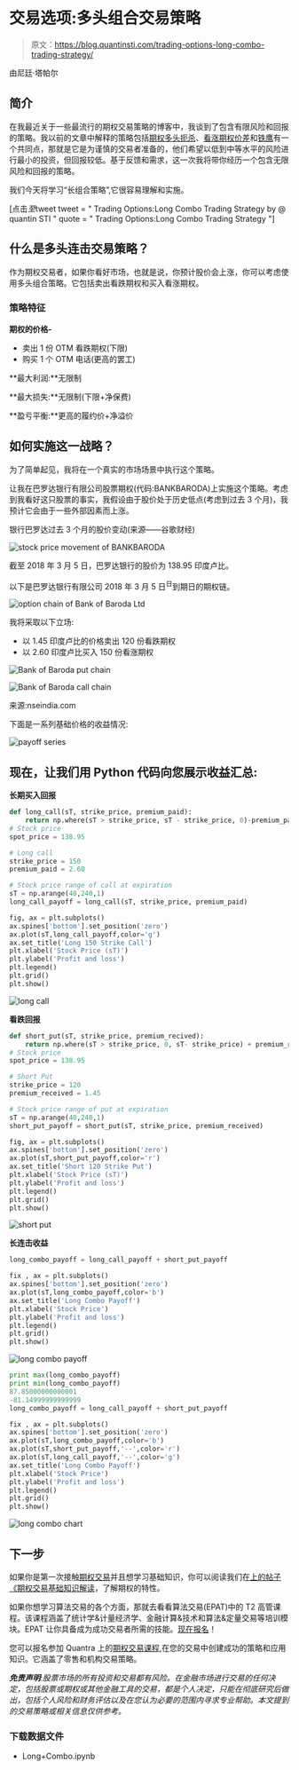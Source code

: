 # 交易选项:多头组合交易策略

> 原文：<https://blog.quantinsti.com/trading-options-long-combo-trading-strategy/>

由尼廷·塔帕尔

## **简介**

在我最近关于一些最流行的期权交易策略的博客中，我谈到了包含有限风险和回报的策略。我以前的文章中解释的策略包括[期权多头扼杀](https://blog.quantinsti.com/long-strangle-option-strategy-in-python/)、[看涨期权价差](https://blog.quantinsti.com/bull-call-spread-strategy/)和[铁鹰](https://blog.quantinsti.com/iron-condor-options-trading-strategy)有一个共同点，那就是它是为谨慎的交易者准备的，他们希望以低到中等水平的风险进行最小的投资，但回报较低。基于反馈和需求，这一次我将带你经历一个包含无限风险和回报的策略。

我们今天将学习“长组合策略”,它很容易理解和实施。

[点击*至*tweet tweet = " Trading Options:Long Combo Trading Strategy by @ quantin STI " quote = " Trading Options:Long Combo Trading Strategy "]

## **什么是多头连击交易策略？**

作为期权交易者，如果你看好市场，也就是说，你预计股价会上涨，你可以考虑使用多头组合策略。它包括卖出看跌期权和买入看涨期权。

### **策略特征**

**期权的价格-**

*   卖出 1 份 OTM 看跌期权(下限)
*   购买 1 个 OTM 电话(更高的罢工)

**最大利润:**无限制

**最大损失:**无限制(下限+净保费)

**盈亏平衡:**更高的履约价+净溢价

## **如何实施这一战略？**

为了简单起见，我将在一个真实的市场场景中执行这个策略。

让我在巴罗达银行有限公司股票期权(代码:BANKBARODA)上实施这个策略。考虑到我看好这只股票的事实，我假设由于股价处于历史低点(考虑到过去 3 个月)，我预计它会由于一些外部因素而上涨。

银行巴罗达过去 3 个月的股价变动(来源——谷歌财经)

![stock price movement of BANKBARODA](img/3d9a6ab7b7a2add14eaf576e6730ec60.png)

截至 2018 年 3 月 5 日，巴罗达银行的股价为 138.95 印度卢比。

以下是巴罗达银行有限公司 2018 年 3 月 5 日<sup>日</sup>到期日的期权链。

![option chain of Bank of Baroda Ltd](img/597b8607b0e0a0ae28e9245a904c80d4.png)

我将采取以下立场:

*   以 1.45 印度卢比的价格卖出 120 份看跌期权
*   以 2.60 印度卢比买入 150 份看涨期权

![Bank of Baroda put chain](img/cdc700446f1bfe56fa362f421e7d3099.png)

![Bank of Baroda call chain](img/f4d8cb6d2bdfb4e1b31701322257a876.png)

来源:nseindia.com

下面是一系列基础价格的收益情况:

![payoff series](img/9b9d4ed4f0584cd3831e51a79187bb1d.png)

## **现在，让我们用 Python 代码向您展示收益汇总:**

**长期买入回报**

```py
def long_call(sT, strike_price, premium_paid):
    return np.where(sT > strike_price, sT - strike_price, 0)-premium_paid
# Stock price
spot_price = 138.95
```

```py
# Long call
strike_price = 150
premium_paid = 2.60
```

```py
# Stock price range of call at expiration
sT = np.arange(40,240,1)
long_call_payoff = long_call(sT, strike_price, premium_paid)
```

```py
fig, ax = plt.subplots()
ax.spines['bottom'].set_position('zero')
ax.plot(sT,long_call_payoff,color='g')
ax.set_title('Long 150 Strike Call')
plt.xlabel('Stock Price (sT)')
plt.ylabel('Profit and loss')
plt.legend()
plt.grid()
plt.show()
```

![long call](img/0949db933275f2d7bec28b2f899a326f.png)

**看跌回报**

```py
def short_put(sT, strike_price, premium_recived):
    return np.where(sT > strike_price, 0, sT- strike_price) + premium_received
# Stock price
spot_price = 138.95
```

```py
# Short Put
strike_price = 120
premium_received = 1.45
```

```py
# Stock price range of put at expiration
sT = np.arange(40,240,1)
short_put_payoff = short_put(sT, strike_price, premium_received)
```

```py
fig, ax = plt.subplots()
ax.spines['bottom'].set_position('zero')
ax.plot(sT,short_put_payoff,color='r')
ax.set_title('Short 120 Strike Put')
plt.xlabel('Stock Price (sT)')
plt.ylabel('Profit and loss')
plt.legend()
plt.grid()
plt.show()
```

![short put](img/bc6ca774a5f4e5638c37fc1af7f82dc9.png)

**长连击收益**

```py
long_combo_payoff = long_call_payoff + short_put_payoff
```

```py
fix , ax = plt.subplots()
ax.spines['bottom'].set_position('zero')
ax.plot(sT,long_combo_payoff,color='b')
ax.set_title('Long Combo Payoff')
plt.xlabel('Stock Price')
plt.ylabel('Profit and loss')
plt.legend()
plt.grid()
plt.show()
```

![long combo payoff](img/fda100d126b9fa625b704481e40385d0.png)

```py
print max(long_combo_payoff)
print min(long_combo_payoff)
87.85000000000001
-81.14999999999999
long_combo_payoff = long_call_payoff + short_put_payoff
```

```py
fix , ax = plt.subplots()
ax.spines['bottom'].set_position('zero')
ax.plot(sT,long_combo_payoff,color='b')
ax.plot(sT,short_put_payoff,'--',color='r')
ax.plot(sT,long_call_payoff,'--',color='g')
ax.set_title('Long Combo Payoff')
plt.xlabel('Stock Price')
plt.ylabel('Profit and loss')
plt.legend()
plt.grid()
plt.show()
```

![long combo chart](img/efae7cabef93c0cd4d7dace063bdb2c1.png)

## **下一步**

如果你是第一次接触[期权交易](https://quantra.quantinsti.com/course/options-trading-strategies-python-intermediate)并且想学习基础知识，你可以阅读我们在[上的帖子《期权交易基础知识解读](https://blog.quantinsti.com/basics-options-trading/)，了解期权的特性。

如果你想学习算法交易的各个方面，那就去看看算法交易(EPAT)中的 T2 高管课程。该课程涵盖了统计学&计量经济学、金融计算&技术和算法&定量交易等培训模块。EPAT 让你具备成为成功交易者所需的技能。[现在报名](https://www.quantinsti.com/epat/)！

您可以报名参加 Quantra 上的[期权交易课程](https://quantra.quantinsti.com/course/options-trading-strategies-python-advanced),在您的交易中创建成功的策略和应用知识。它涵盖了零售和机构交易策略。

***免责声明**:股票市场的所有投资和交易都有风险。在金融市场进行交易的任何决定，包括股票或期权或其他金融工具的交易，都是个人决定，只能在彻底研究后做出，包括个人风险和财务评估以及在您认为必要的范围内寻求专业帮助。本文提到的交易策略或相关信息仅供参考。*

### **下载数据文件**

*   Long+Combo.ipynb